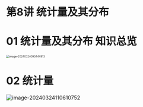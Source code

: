 # 第8讲 统计量及其分布 



# 01 统计量及其分布  知识总览

<img src="https://cvp.oss-cn-shanghai.aliyuncs.com/picgo/202403240934451.png" alt="image-20240324093444913" style="zoom:50%;" />



# 02 统计量

![image-20240324110610752](https://cvp.oss-cn-shanghai.aliyuncs.com/picgo/202403241106631.png)